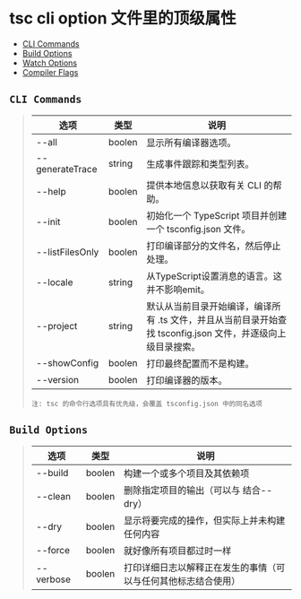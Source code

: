 

# tsc cli option 文件里的顶级属性 
* [CLI Commands](#CLI-Commands) 
* [Build Options](#Build-Options) 
* [Watch Options](https://github.com/Xiao2GouZi/logger/blob/ts/material/ts/property.md#watchOptions) 
* [Compiler Flags](https://github.com/Xiao2GouZi/logger/blob/ts/material/ts/property.md) 


## <a id="CLI-Commands"></a> `CLI Commands`
>选项 | 类型  | 说明  
>---- | ----- | -----
>--all | boolen | 显示所有编译器选项。
>--generateTrace| string | 生成事件跟踪和类型列表。
>--help | boolen | 提供本地信息以获取有关 CLI 的帮助。
>--init | boolen | 初始化一个 TypeScript 项目并创建一个 tsconfig.json 文件。
>--listFilesOnly | boolen | 打印编译部分的文件名，然后停止处理。
>--locale | string | 从TypeScript设置消息的语言。这并不影响emit。
>--project | string | 默认从当前目录开始编译，编译所有 .ts 文件，并且从当前目录开始查找 tsconfig.json 文件，并逐级向上级目录搜索。
>--showConfig | boolen | 打印最终配置而不是构建。
>--version | boolen | 打印编译器的版本。
>
>`注: tsc 的命令行选项具有优先级，会覆盖 tsconfig.json 中的同名选项`


## <a id="Build-Options"></a> `Build Options`
>选项 | 类型  | 说明  
>---- | ----- | -----
>--build | boolen | 构建一个或多个项目及其依赖项
>--clean | boolen | 删除指定项目的输出（可以与 结合--dry） 
>--dry | boolen | 显示将要完成的操作，但实际上并未构建任何内容  
>--force | boolen | 就好像所有项目都过时一样  
>--verbose | boolen | 打印详细日志以解释正在发生的事情（可以与任何其他标志结合使用）  



